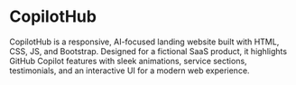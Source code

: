 # CopilotHub
CopilotHub is a responsive, AI-focused landing website built with HTML, CSS, JS, and Bootstrap. Designed for a fictional SaaS product, it highlights GitHub Copilot features with sleek animations, service sections, testimonials, and an interactive UI for a modern web experience.
